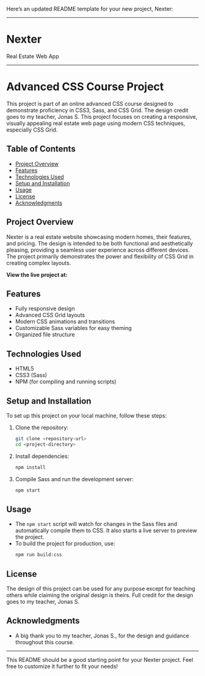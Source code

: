 Here’s an updated README template for your new project, Nexter:

---

# Nexter

Real Estate Web App

---

# Advanced CSS Course Project

This project is part of an online advanced CSS course designed to demonstrate proficiency in CSS3, Sass, and CSS Grid. The design credit goes to my teacher, Jonas S. This project focuses on creating a responsive, visually appealing real estate web page using modern CSS techniques, especially CSS Grid.

## Table of Contents

- [Project Overview](#project-overview)
- [Features](#features)
- [Technologies Used](#technologies-used)
- [Setup and Installation](#setup-and-installation)
- [Usage](#usage)
- [License](#license)
- [Acknowledgments](#acknowledgments)

## Project Overview

Nexter is a real estate website showcasing modern homes, their features, and pricing. The design is intended to be both functional and aesthetically pleasing, providing a seamless user experience across different devices. The project primarily demonstrates the power and flexibility of CSS Grid in creating complex layouts.

**View the live project at:**  


## Features

- Fully responsive design
- Advanced CSS Grid layouts
- Modern CSS animations and transitions
- Customizable Sass variables for easy theming
- Organized file structure

## Technologies Used

- HTML5
- CSS3 (Sass)
- NPM (for compiling and running scripts)

## Setup and Installation

To set up this project on your local machine, follow these steps:

1. Clone the repository:
    ```bash
    git clone <repository-url>
    cd <project-directory>
    ```

2. Install dependencies:
    ```bash
    npm install
    ```

3. Compile Sass and run the development server:
    ```bash
    npm start
    ```

## Usage

- The `npm start` script will watch for changes in the Sass files and automatically compile them to CSS. It also starts a live server to preview the project.
- To build the project for production, use:
    ```bash
    npm run build:css
    ```

## License

The design of this project can be used for any purpose except for teaching others while claiming the original design is theirs. Full credit for the design goes to my teacher, Jonas S.

## Acknowledgments

- A big thank you to my teacher, Jonas S., for the design and guidance throughout this course.

---

This README should be a good starting point for your Nexter project. Feel free to customize it further to fit your needs!
